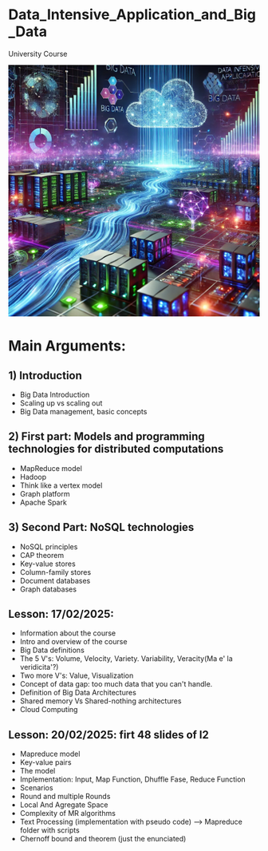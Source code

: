 # Data_Intensive_Application_and_Big_Data
University Course 


![Logo del progetto](./img/img1) 

# Main Arguments:

## 1) Introduction
- Big Data Introduction
- Scaling up vs scaling out
- Big Data management, basic concepts


## 2) First part: Models and programming technologies for distributed computations
- MapReduce model
- Hadoop
- Think like a vertex model
- Graph platform
- Apache Spark

## 3) Second Part: NoSQL technologies
- NoSQL principles
- CAP theorem
- Key-value stores
- Column-family stores
- Document databases
- Graph databases


## Lesson: 17/02/2025:
- Information about the course
- Intro and overview of the course 
- Big Data definitions 
- The 5 V's: Volume, Velocity, Variety. Variability, Veracity(Ma e' la veridicita'?)
- Two more V's: Value, Visualization
- Concept of data gap: too much data that you can't handle.
- Definition of Big Data Architectures
- Shared memory Vs Shared-nothing architectures
- Cloud Computing


## Lesson: 20/02/2025: firt 48 slides of l2
- Mapreduce model
- Key-value pairs
- The model 
- Implementation: Input, Map Function, Dhuffle Fase, Reduce Function
- Scenarios
- Round and multiple Rounds
- Local And Agregate Space 
- Complexity of MR algorithms
- Text Processing (implementation with pseudo code) --> Mapreduce folder with scripts
- Chernoff bound and theorem (just the enunciated) 

